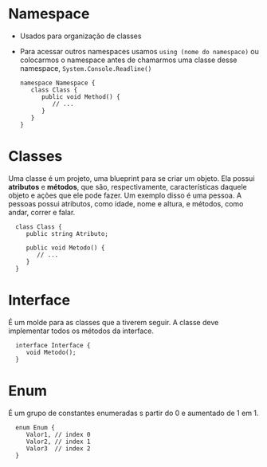 # Namespace
- Usados para organização de classes
- Para acessar outros namespaces usamos `using (nome do namespace)` ou colocarmos o namespace antes de chamarmos uma classe desse namespace, `System.Console.Readline()`

      namespace Namespace {
         class Class {
            public void Method() {
               // ...
            }
         }
      }

#

# Classes
Uma classe é um projeto, uma blueprint para se criar um objeto. Ela possui **atributos** e **métodos**, que são, respectivamente, características daquele objeto e ações que ele pode fazer. Um exemplo disso é uma pessoa. A pessoas possui atributos, como idade, nome e altura, e métodos, como andar, correr e falar.

      class Class {
         public string Atributo;

         public void Metodo() {
            // ...
         }
      }
#

# Interface
É um molde para as classes que a tiverem seguir. A classe deve implementar todos os métodos da interface.

      interface Interface {
         void Metodo();
      }

#

# Enum
É um grupo de constantes enumeradas s partir do 0 e aumentado de 1 em 1.

      enum Enum {
         Valor1, // index 0
         Valor2, // index 1
         Valor3  // index 2
      }